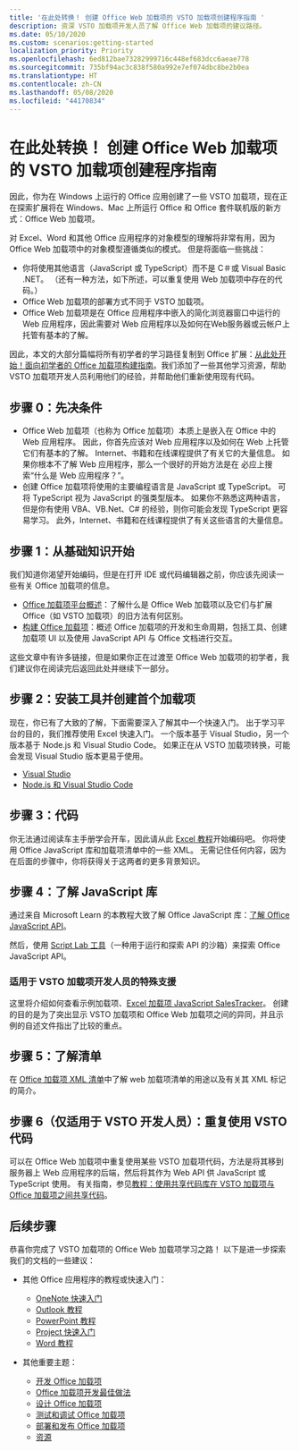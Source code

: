 ```yaml
---
title: '在此处转换！ 创建 Office Web 加载项的 VSTO 加载项创建程序指南 '
description: 资深 VSTO 加载项开发人员了解 Office Web 加载项的建议路径。
ms.date: 05/10/2020
ms.custom: scenarios:getting-started
localization_priority: Priority
ms.openlocfilehash: 6ed812bae73282999716c448ef683dcc6aeae778
ms.sourcegitcommit: 735bf94ac3c838f580a992e7ef074dbc8be2b0ea
ms.translationtype: HT
ms.contentlocale: zh-CN
ms.lasthandoff: 05/08/2020
ms.locfileid: "44170834"
---
```

# <a name="transition-here-a-guide-for-vsto-add-in-creators-making-office-web-add-ins"></a>在此处转换！ 创建 Office Web 加载项的 VSTO 加载项创建程序指南 

因此，你为在 Windows 上运行的 Office 应用创建了一些 VSTO 加载项，现在正在探索扩展将在 Windows、Mac 上所运行 Office 和 Office 套件联机版的新方式：Office Web 加载项。

对 Excel、Word 和其他 Office 应用程序的对象模型的理解将非常有用，因为 Office Web 加载项中的对象模型遵循类似的模式。 但是将面临一些挑战：

- 你将使用其他语言（JavaScript 或 TypeScript）而不是 C＃或 Visual Basic .NET。 （还有一种方法，如下所述，可以重复使用 Web 加载项中存在的代码。）
- Office Web 加载项的部署方式不同于 VSTO 加载项。
- Office Web 加载项是在 Office 应用程序中嵌入的简化浏览器窗口中运行的 Web 应用程序，因此需要对 Web 应用程序以及如何在Web服务器或云帐户上托管有基本的了解。 

因此，本文的大部分篇幅将所有初学者的学习路径复制到 Office 扩展：[从此处开始！面向初学者的 Office 加载项构建指南](learning-path-beginner.md)。我们添加了一些其他学习资源，帮助 VSTO 加载项开发人员利用他们的经验，并帮助他们重新使用现有代码。

## <a name="step-0-prerequisites"></a>步骤 0：先决条件

- Office Web 加载项（也称为 Office 加载项）本质上是嵌入在 Office 中的 Web 应用程序。 因此，你首先应该对 Web 应用程序以及如何在 Web 上托管它们有基本的了解。 Internet、书籍和在线课程提供了有关它的大量信息。 如果你根本不了解 Web 应用程序，那么一个很好的开始方法是在 必应上搜索“什么是 Web 应用程序？”。
- 创建 Office 加载项将使用的主要编程语言是 JavaScript 或 TypeScript。 可将 TypeScript 视为 JavaScript 的强类型版本。 如果你不熟悉这两种语言，但是你有使用 VBA、VB.Net、C# 的经验，则你可能会发现 TypeScript 更容易学习。 此外，Internet、书籍和在线课程提供了有关这些语言的大量信息。

## <a name="step-1-begin-with-fundamentals"></a>步骤 1：从基础知识开始

我们知道你渴望开始编码，但是在打开 IDE 或代码编辑器之前，你应该先阅读一些有关 Office 加载项的信息。

- [Office 加载项平台概述](office-add-ins.md)：了解什么是 Office Web 加载项以及它们与扩展 Office（如 VSTO 加载项）的旧方法有何区别。
- [构建 Office 加载项](office-add-ins-fundamentals.md)：概述 Office 加载项的开发和生命周期，包括工具、创建加载项 UI 以及使用 JavaScript API 与 Office 文档进行交互。

这些文章中有许多链接，但是如果你正在过渡至 Office Web 加载项的初学者，我们建议你在阅读完后返回此处并继续下一部分。

## <a name="step-2-install-tools-and-create-your-first-add-in"></a>步骤 2：安装工具并创建首个加载项

现在，你已有了大致的了解，下面需要深入了解其中一个快速入门。 出于学习平台的目的，我们推荐使用 Excel 快速入门。 一个版本基于 Visual Studio，另一个版本基于 Node.js 和 Visual Studio Code。 如果正在从 VSTO 加载项转换，可能会发现 Visual Studio 版本更易于使用。

- [Visual Studio](../quickstarts/excel-quickstart-jquery.md?tabs=visualstudio)
- [Node.js 和 Visual Studio Code](../quickstarts/excel-quickstart-jquery.md?tabs=yeomangenerator)

## <a name="step-3-code"></a>步骤 3：代码

你无法通过阅读车主手册学会开车，因此请从此 [Excel 教程](../tutorials/excel-tutorial.md)开始编码吧。 你将使用 Office JavaScript 库和加载项清单中的一些 XML。 无需记住任何内容，因为在后面的步骤中，你将获得关于这两者的更多背景知识。

## <a name="step-4-understand-the-javascript-library"></a>步骤 4：了解 JavaScript 库

通过来自 Microsoft Learn 的本教程大致了解 Office JavaScript 库：[了解 Office JavaScript API](/learn/modules/intro-office-add-ins/3-apis)。

然后，使用 [Script Lab 工具](explore-with-script-lab.md)（一种用于运行和探索 API 的沙箱）来探索 Office JavaScript API。

### <a name="special-resource-for-vsto-add-in-developers"></a>适用于 VSTO 加载项开发人员的特殊支援

这里将介绍如何查看示例加载项、[Excel 加载项 JavaScript SalesTracker](https://github.com/OfficeDev/Excel-Add-in-JavaScript-SalesTracker)。 创建的目的是为了突出显示 VSTO 加载项和 Office Web 加载项之间的异同，并且示例的自述文件指出了比较的重点。

## <a name="step-5-understand-the-manifest"></a>步骤 5：了解清单

在 [Office 加载项 XML 清单](../develop/add-in-manifests.md)中了解 web 加载项清单的用途以及有关其 XML 标记的简介。

## <a name="step-6-for-vsto-developers-only-reuse-your-vsto-code"></a>步骤 6（仅适用于 VSTO 开发人员）：重复使用 VSTO 代码

可以在 Office Web 加载项中重复使用某些 VSTO 加载项代码，方法是将其移到服务器上 Web 应用程序的后端，然后将其作为 Web API 供 JavaScript 或 TypeScript 使用。 有关指南，参见[教程：使用共享代码库在 VSTO 加载项与 Office 加载项之间共享代码](../tutorials/migrate-vsto-to-office-add-in-shared-code-library-tutorial.md)。

## <a name="next-steps"></a>后续步骤

恭喜你完成了 VSTO 加载项的 Office Web 加载项学习之路！ 以下是进一步探索我们的文档的一些建议：

- 其他 Office 应用程序的教程或快速入门：

  - [OneNote 快速入门](../quickstarts/onenote-quickstart.md)
  - [Outlook 教程](/outlook/add-ins/addin-tutorial)
  - [PowerPoint 教程](../tutorials/powerpoint-tutorial.md)
  - [Project 快速入门](../quickstarts/project-quickstart.md)
  - [Word 教程](../tutorials/word-tutorial.md)

- 其他重要主题：

  - [开发 Office 加载项](../develop/develop-overview.md)
  - [Office 加载项开发最佳做法](../concepts/add-in-development-best-practices.md)
  - [设计 Office 加载项](../design/add-in-design.md)
  - [测试和调试 Office 加载项](../testing/test-debug-office-add-ins.md)
  - [部署和发布 Office 加载项](../publish/publish.md)
  - [资源](../resources/resources-links-help.md)
